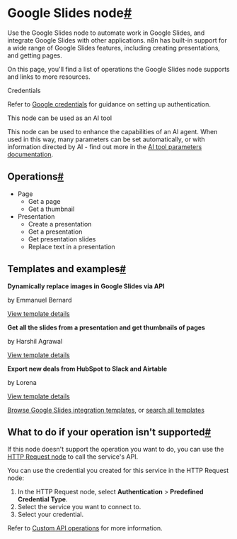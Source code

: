[](https://github.com/n8n-io/n8n-docs/edit/main/docs/integrations/builtin/app-nodes/n8n-nodes-base.googleslides.md "Edit this page")

# Google Slides node[#](#google-slides-node "Permanent link")

Use the Google Slides node to automate work in Google Slides, and integrate Google Slides with other applications. n8n has built-in support for a wide range of Google Slides features, including creating presentations, and getting pages.

On this page, you'll find a list of operations the Google Slides node supports and links to more resources.

Credentials

Refer to [Google credentials](../../credentials/google/) for guidance on setting up authentication.

This node can be used as an AI tool

This node can be used to enhance the capabilities of an AI agent. When used in this way, many parameters can be set automatically, or with information directed by AI - find out more in the [AI tool parameters documentation](../../../../advanced-ai/examples/using-the-fromai-function/).

## Operations[#](#operations "Permanent link")

*   Page
    *   Get a page
    *   Get a thumbnail
*   Presentation
    *   Create a presentation
    *   Get a presentation
    *   Get presentation slides
    *   Replace text in a presentation

## Templates and examples[#](#templates-and-examples "Permanent link")

**Dynamically replace images in Google Slides via API**

by Emmanuel Bernard

[View template details](https://n8n.io/workflows/2244-dynamically-replace-images-in-google-slides-via-api/)

**Get all the slides from a presentation and get thumbnails of pages**

by Harshil Agrawal

[View template details](https://n8n.io/workflows/1035-get-all-the-slides-from-a-presentation-and-get-thumbnails-of-pages/)

**Export new deals from HubSpot to Slack and Airtable**

by Lorena

[View template details](https://n8n.io/workflows/1225-export-new-deals-from-hubspot-to-slack-and-airtable/)

[Browse Google Slides integration templates](https://n8n.io/integrations/google-slides/), or [search all templates](https://n8n.io/workflows/)

## What to do if your operation isn't supported[#](#what-to-do-if-your-operation-isnt-supported "Permanent link")

If this node doesn't support the operation you want to do, you can use the [HTTP Request node](../../core-nodes/n8n-nodes-base.httprequest/) to call the service's API.

You can use the credential you created for this service in the HTTP Request node:

1.  In the HTTP Request node, select **Authentication** > **Predefined Credential Type**.
2.  Select the service you want to connect to.
3.  Select your credential.

Refer to [Custom API operations](../../../custom-operations/) for more information.
